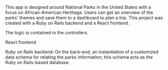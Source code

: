 This app is designed around National Parks in the United States with a focus on African-American Hertitage. Users can get an overview of the parks' themes and save them to a dashboard to plan a trip. This project was created with a Ruby on Rails backend and a React frontend.

The logic is contained in the controllers.

React frontend

Ruby on Rails backend:
On the back-end, an instantiation of a customized data schema for relating the parks information; this schema acts as the Ruby on Rails-based database.